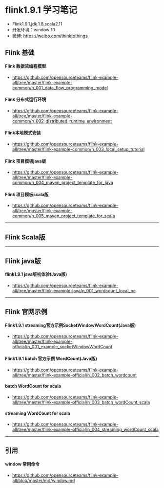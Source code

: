 # flink1.9.1 学习笔记
- Flink1.9.1,jdk.1.8,scala2.11
- 开发环境：window 10
- 微博: https://weibo.com/thinktothings

## Flink 基础
#### Flink 数据流编程模型
- https://github.com/opensourceteams/flink-example-all/tree/master/flink-example-common/n_001_data_flow_programming_model

#### Flink 分布式运行环境
- https://github.com/opensourceteams/flink-example-all/tree/master/flink-example-common/n_002_distributed_runtime_environment


#### Flink本地模式安装
- https://github.com/opensourceteams/flink-example-all/tree/master/flink-example-common/n_003_local_setup_tutorial

#### Flink 项目模板java版
- https://github.com/opensourceteams/flink-example-all/tree/master/flink-example-common/n_004_maven_project_template_for_java

#### Flink 项目模板scala版
- https://github.com/opensourceteams/flink-example-all/tree/master/flink-example-common/n_005_maven_project_template_for_scala

----------------------------------------------------------------------------------------------------------
## Flink  Scala版

----------------------------------------------------------------------------------------------------------
## Flink java版
#### flink1.9.1 java版初体验(Java版)
- https://github.com/opensourceteams/flink-example-all/tree/master/flink-example-java/n_001_wordcount_local_nc


----------------------------------------------------------------------------------------------------------
## Flink 官网示例
#### Flink1.9.1 streaming官方示例SocketWindowWordCount(Java版)
- https://github.com/opensourceteams/flink-example-all/tree/master/flink-example-official/n_001_example_socketWindowWordCount

#### Flink1.9.1 batch 官方示例 WordCount(Java版)
- https://github.com/opensourceteams/flink-example-all/tree/master/flink-example-official/n_002_batch_wordcount

#### batch WordCount for scala
- https://github.com/opensourceteams/flink-example-all/tree/master/flink-example-official/n_003_batch_wordCount_scala

#### streaming WordCount for scala
- https://github.com/opensourceteams/flink-example-all/tree/master/flink-example-official/n_004_streaming_wordCount_scala



----------------------------------------------------------------------------------------------------------
## 引用
#### window 常用命令
- https://github.com/opensourceteams/flink-example-all/blob/master/md/window.md